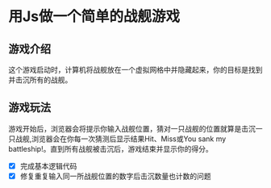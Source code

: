 # 用Js做一个简单的战舰游戏
## 游戏介绍
这个游戏启动时，计算机将战舰放在一个虚拟网格中并隐藏起来，你的目标是找到并击沉所有的战舰。
## 游戏玩法
游戏开始后，浏览器会将提示你输入战舰位置，猜对一只战舰的位置就算是击沉一只战舰,浏览器会在你每一次猜测后显示结果Hit、Miss或You sank my battleship!。直到所有战舰被击沉后，游戏结束并显示你的得分。



- [x] 完成基本逻辑代码
- [x] 修复重复输入同一所战舰位置的数字后击沉数量也计数的问题
